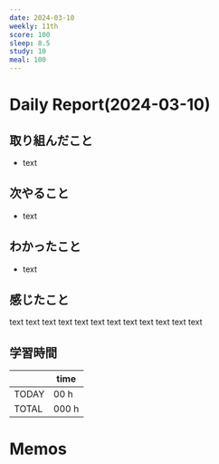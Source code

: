 ```yaml
---
date: 2024-03-10
weekly: 11th
score: 100
sleep: 8.5
study: 10
meal: 100
---
```

# Daily Report(2024-03-10)
## 取り組んだこと
- text
## 次やること
- text
## わかったこと
- text
## 感じたこと
text text text text text text text text text text text text
## 学習時間
|       | time  | 
| ----- | ----- |
| TODAY | 00 h   |
| TOTAL | 000 h |
# Memos